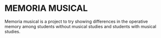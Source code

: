 # MEMORIA MUSICAL
Memoria musical is a project to try showing differences in the operative memory among students without
musical studies and students with musical studies.
